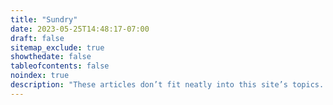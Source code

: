 ```yaml
---
title: "Sundry"
date: 2023-05-25T14:48:17-07:00
draft: false
sitemap_exclude: true
showthedate: false
tableofcontents: false
noindex: true
description: "These articles don’t fit neatly into this site’s topics. Their presence here probably bears witness the incorrigible eclecticism of my range of interests."
---
```

